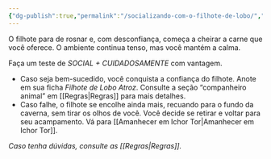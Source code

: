 ```yaml
---
{"dg-publish":true,"permalink":"/socializando-com-o-filhote-de-lobo/","tags":["RPG/livro-jogo/Aasthar/story-points"],"created":"2024-12-18T16:39:50.814-05:00","updated":"2025-01-08T16:14:25.610-05:00"}
---
```



O filhote para de rosnar e, com desconfiança, começa a cheirar a carne que você oferece. O ambiente continua tenso, mas você mantém a calma.

Faça um teste de *SOCIAL + CUIDADOSAMENTE* com vantagem.

- Caso seja bem-sucedido, você conquista a confiança do filhote. Anote em sua ficha *Filhote de Lobo Atroz*. Consulte a seção “companheiro animal” em [[Regras\|Regras]] para mais detalhes.
- Caso falhe, o filhote se encolhe ainda mais, recuando para o fundo da caverna, sem tirar os olhos de você. Você decide se retirar e voltar para seu acampamento. Vá para [[Amanhecer em Ichor Tor\|Amanhecer em Ichor Tor]].

*Caso tenha dúvidas, consulte as [[Regras\|Regras]].*
